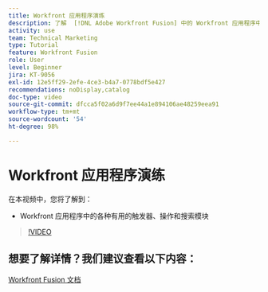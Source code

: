 ```yaml
---
title: Workfront 应用程序演练
description: 了解  [!DNL Adobe Workfront Fusion] 中的 Workfront 应用程序中各种有用的触发器、操作和搜索模块。
activity: use
team: Technical Marketing
type: Tutorial
feature: Workfront Fusion
role: User
level: Beginner
jira: KT-9056
exl-id: 12e5ff29-2efe-4ce3-b4a7-0778bdf5e427
recommendations: noDisplay,catalog
doc-type: video
source-git-commit: dfcca5f02a6d9f7ee44a1e894106ae48259eea91
workflow-type: tm+mt
source-wordcount: '54'
ht-degree: 98%

---
```


# Workfront 应用程序演练

在本视频中，您将了解到：

* Workfront 应用程序中的各种有用的触发器、操作和搜索模块

>[!VIDEO](https://video.tv.adobe.com/v/335297/?quality=12&learn=on&enablevpops)


## 想要了解详情？我们建议查看以下内容：

[Workfront Fusion 文档](https://experienceleague.adobe.com/en/docs/workfront-fusion/using/get-started-with-fusion/understand-workfront-fusion/workfront-fusion-overview)
